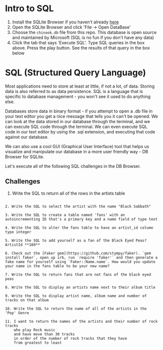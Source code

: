 # Intro to SQL

1. Install the SQLite Browser if you haven't already [here](http://sqlitebrowser.org/)
2. Open the SQLite Browser and click 'File -> Open DataBase'
3. Choose the `chinook.db` file from this repo. This database is open source and maintained by Microsoft (SQL is no fun if you don't have any data)
4. Click the tab that says 'Execute SQL'. Type SQL queries in the box above. Press the play button. See the results of that query in the box below

# SQL (Structured Query Language)

Most applications need to store at least at little, if not a lot, of data. Storing data is also referred to as data persistence. SQL is a language that is specific to database management - you won't see it used to do anything else.

Databases store data in binary format - if you attempt to open a .db file in your text editor you get a nice message that tells you it can't be opened. We can look at the data stored in our database through the terminal, and we can execute SQL code through the terminal. We can even execute SQL code in our text editor by using the .sql extension, and executing that code against our database.

We can also use a cool GUI (Graphical User Interface) tool that helps us visualize and manipulate our database in a more user friendly way - DB Browser for SQLite.

Let's execute all of the following SQL challenges in the DB Browser.

## Challenges

1. Write the SQL to return all of the rows in the artists table
```

2. Write the SQL to select the artist with the name "Black Sabbath"

3. Write the SQL to create a table named 'fans' with an autoincrementing ID that's a primary key and a name field of type text

4. Write the SQL to alter the fans table to have an artist_id column type integer

5. Write the SQL to add yourself as a fan of the Black Eyed Peas? ArtistId **169**

6. Check out the [Faker gem](https://github.com/stympy/faker). `gem install faker`, open up irb, run `require 'faker'` and then generate a fake name for yourself using `Faker::Name.name`. How would you update your name in the fans table to be your new name?

7. Write the SQL to return fans that are not fans of the black eyed peas

8. Write the SQL to display an artists name next to their album title

9. Write the SQL to display artist name, album name and number of tracks on that album

10. Write the SQL to return the name of all of the artists in the 'Pop' Genre

11. I want to return the names of the artists and their number of rock tracks
    who play Rock music
    and have move than 30 tracks
    in order of the number of rock tracks that they have
    from greatest to least